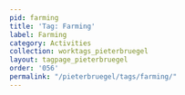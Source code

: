 ```yaml
---
pid: farming
title: 'Tag: Farming'
label: Farming
category: Activities
collection: worktags_pieterbruegel
layout: tagpage_pieterbruegel
order: '056'
permalink: "/pieterbruegel/tags/farming/"
---
```

